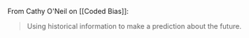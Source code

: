From Cathy O'Neil on [[Coded Bias]]:
> Using historical information to make a prediction about the future. 